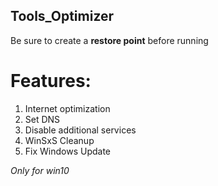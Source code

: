 ## Tools_Optimizer
Be sure to create a __**restore point**__ before running

# Features:
1) Internet optimization
2) Set DNS
3) Disable additional services
4) WinSxS Cleanup
5) Fix Windows Update

*Only for win10*

